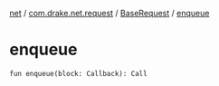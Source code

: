 [net](../../index.md) / [com.drake.net.request](../index.md) / [BaseRequest](index.md) / [enqueue](./enqueue.md)

# enqueue

`fun enqueue(block: Callback): Call`